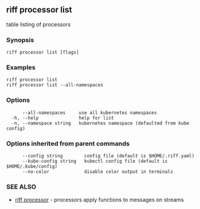 ## riff processor list

table listing of processors

### Synopsis


<todo>


```
riff processor list [flags]
```

### Examples

```
riff processor list
riff processor list --all-namespaces
```

### Options

```
      --all-namespaces     use all kubernetes namespaces
  -h, --help               help for list
  -n, --namespace string   kubernetes namespace (defaulted from kube config)
```

### Options inherited from parent commands

```
      --config string        config file (default is $HOME/.riff.yaml)
      --kube-config string   kubectl config file (default is $HOME/.kube/config)
      --no-color             disable color output in terminals
```

### SEE ALSO

* [riff processor](riff_processor.md)	 - processors apply functions to messages on streams


